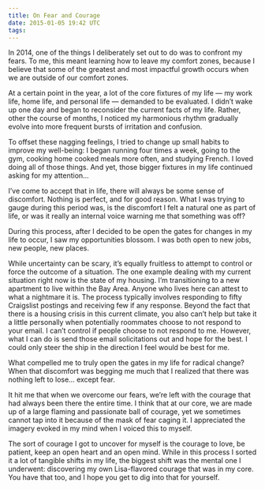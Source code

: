```yaml
---
title: On Fear and Courage
date: 2015-01-05 19:42 UTC
tags:
---
```


In 2014, one of the things I deliberately set out to do was to confront my
fears. To me, this meant learning how to leave my comfort zones, because I
believe that some of the greatest and most impactful growth occurs when we are
outside of our comfort zones. 

At a certain point in the year, a lot of the core fixtures of my life — my work
life, home life, and personal life — demanded to be evaluated. I didn’t wake up
one day and began to reconsider the current facts of my life. Rather, other the
course of months, I noticed my harmonious rhythm gradually evolve into more
frequent bursts of irritation and confusion.

To offset these nagging feelings, I tried to change up small habits to improve
my well-being: I began running four times a week, going to the gym, cooking
home cooked meals more often, and studying French. I loved doing all of those
things. And yet, those bigger fixtures in my life continued asking for my
attention…

I’ve come to accept that in life, there will always be some sense of
discomfort. Nothing is perfect, and for good reason. What I was trying to gauge
during this period was, is the discomfort I felt a natural one as part of life,
or was it really an internal voice warning me that something was off?

During this process, after I decided to be open the gates for changes in my
life to occur, I saw my opportunities blossom. I was both open to new jobs, new
people, new places.

While uncertainty can be scary, it’s equally fruitless to attempt to control or
force the outcome of a situation. The one example dealing with my current
situation right now is the state of my housing. I’m transitioning to a new
apartment to live within the Bay Area. Anyone who lives here can attest to what
a nightmare it is. The process typically involves responding to fifty
Craigslist postings and receiving few if any response. Beyond the fact that
there is a housing crisis in this current climate, you also can’t help but take
it a little personally when potentially roommates choose to not respond to your
email. I can’t control if people choose to not respond to me. However, what I
can do is send those email solicitations out and hope for the best. I could
only steer the ship in the direction I feel would be best for me.


What compelled me to truly open the gates in my life for radical change? When
that discomfort was begging me much that I realized that there was nothing left
to lose… except fear.

It hit me that when we overcome our fears, we’re left with the courage that had
always been there the entire time. I think that at our core, we are made up of
a large flaming and passionate ball of courage, yet we sometimes cannot tap
into it because of the mask of fear caging it. I appreciated the imagery evoked
in my mind when I voiced this to myself.

The sort of courage I got to uncover for myself is the courage to love, be
patient, keep an open heart and an open mind. While in this process I sorted it
a lot of tangible shifts in my life, the biggest shift was the mental one I
underwent: discovering my own Lisa-flavored courage that was in my core. You
have that too, and I hope you get to dig into that for yourself.

